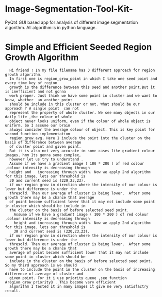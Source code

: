 # Image-Segmentation-Tool-Kit-
PyQt4 GUI based app for  analysis of different image segmentation algorithm. All algorithm is in python language.

  # Simple and Efficient Seeded Region Growth Algorithm
      Hi friend ! In my file filename has 3 different approach for region growth algorithm.
      In first one is region_grow_point in which I take one seed point and every time key of region
      growth is the difference between this seed and another point.But it is inefficient and not gonna 
      work proper. Just think we have some point in cluster and we want to know, whether  an another point
      should be include in this cluster or not. What should be our approach ? A single point  can not 
      represent the property of whole cluster. We see many objects in our daily life ,the colour of whole
      object never looks uniform, even if the colour of whole object is uniform. So I assume our brain 
      always consider the average colour of object. This is key point for second function implementation
      region_grow_avg. Here I include the point into the cluster on the basis of difference between average 
      of cluster point and given point.   
      But it is also not very accurate in some cases like gradient colour images, hmm Its gonna some complex,
      however let us try to understand . 
      Assume if we have a gradient image ( 100 * 200 ) of red colour ,colour intensity is decreasing through
      height and   increasing through width. Now we apply 2nd algorithm for this image. lets our threshold is 
      30 and current seed is (220,23,23).
      if our region grow in direction where the intensity of our colour is lower but difference is under the 
      thresold. Then our average of cluster is being lower.  After some growth there may be a chance that average
      of point become sufficient lower that it may not include some point in cluster which should be include in 
      the cluster on the basis of before selected seed point. 
        Assume if we have a gradient image ( 100 * 200 ) of red colour ,colour intensity is decreasing through 
        height and increasing through width. Now we apply 2nd algorithm for this image. lets our threshold is 
        30 and current seed is (220,23,23).
      if our region grow in direction where the intensity of our colour is lower but difference is under the 
      thresold. Then our average of cluster is being lower.  After some growth there may be a chance that 
      average of point become sufficient lower that it may not include some point in cluster which should be
      include in the cluster on the basis of before selected seed point.  So my third approach is we should 
      have to include the point in the cluster on the basis of increasing difference of average of cluster and
      given point. For it i use priority queue ,see function #region_grow_priorityQ . This become very efficient
      algorithm I tested it in many images it give me very satisfactry result.
      
      
    
